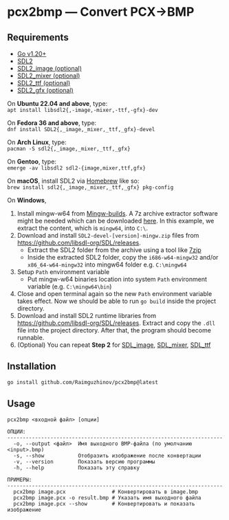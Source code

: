 # pcx2bmp — Convert PCX->BMP 

## Requirements
* [Go v1.20+](https://go.dev/dl/)
* [SDL2](https://github.com/libsdl-org/SDL/releases)
* [SDL2_image (optional)](https://github.com/libsdl-org/SDL_image/releases)
* [SDL2_mixer (optional)](https://github.com/libsdl-org/SDL_mixer/releases)
* [SDL2_ttf (optional)](https://github.com/libsdl-org/SDL_ttf/releases)
* [SDL2_gfx (optional)](http://www.ferzkopp.net/wordpress/2016/01/02/sdl_gfx-sdl2_gfx/)

On __Ubuntu 22.04 and above__, type:\
`apt install libsdl2{,-image,-mixer,-ttf,-gfx}-dev`

On __Fedora 36 and above__, type:\
`dnf install SDL2{,_image,_mixer,_ttf,_gfx}-devel`

On __Arch Linux__, type:\
`pacman -S sdl2{,_image,_mixer,_ttf,_gfx}`

On __Gentoo__, type:\
`emerge -av libsdl2 sdl2-{image,mixer,ttf,gfx}`

On __macOS__, install SDL2 via [Homebrew](http://brew.sh) like so:\
`brew install sdl2{,_image,_mixer,_ttf,_gfx} pkg-config`

On __Windows__,
1. Install mingw-w64 from [Mingw-builds](https://github.com/niXman/mingw-builds-binaries/releases). A 7z archive extractor software might be needed which can be downloaded [here](https://www.7-zip.org/download.html). In this example, we extract the content, which is `mingw64`, into `C:\`.
2. Download and install `SDL2-devel-[version]-mingw.zip` files from https://github.com/libsdl-org/SDL/releases.
    * Extract the SDL2 folder from the archive using a tool like [7zip](http://7-zip.org)
    * Inside the extracted SDL2 folder, copy the `i686-w64-mingw32` and/or `x86_64-w64-mingw32` into mingw64 folder e.g. `C:\mingw64`
3. Setup `Path` environment variable
    * Put mingw-w64 binaries location into system `Path` environment variable (e.g. `C:\mingw64\bin`)
4. Close and open terminal again so the new `Path` environment variable takes effect. Now we should be able to run `go build` inside the project directory.
5. Download and install SDL2 runtime libraries from https://github.com/libsdl-org/SDL/releases. Extract and copy the `.dll` file into the project directory. After that, the program should become runnable.
6. (Optional) You can repeat __Step 2__ for [SDL_image](https://github.com/libsdl-org/SDL_image/releases), [SDL_mixer](https://github.com/libsdl-org/SDL_mixer/releases), [SDL_ttf](https://github.com/libsdl-org/SDL_ttf/releases)

## Installation
```bash
go install github.com/Raimguzhinov/pcx2bmp@latest
```

## Usage

```
pcx2bmp <входной файл> [опции]

ОПЦИИ:
----------------------------------------------------------------------
  -o, --output <файл>  Имя выходного BMP-файла (по умолчанию <input>.bmp)
  -s, --show           Отобразить изображение после конвертации
  -v, --version        Показать версию программы
  -h, --help           Показать эту справку

ПРИМЕРЫ:
----------------------------------------------------------------------
  pcx2bmp image.pcx               # Конвертировать в image.bmp
  pcx2bmp image.pcx -o result.bmp # Указать имя выходного файла
  pcx2bmp image.pcx --show        # Конвертировать и показать изображение
```
